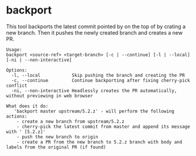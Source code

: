 # backport

This tool backports the latest commit pointed by <source-ref> on the top of <target-branch> by crating a new branch.
Then it pushes the newly created branch and creates a new PR.

```
Usage: 
backport <source-ref> <target-branch> [-c | --continue] [-l | --local] [-ni | --non-interactive]

Options:
  -l, --local            Skip pushing the branch and creating the PR
  -c, --continue         Continue backporting after fixing cherry-pick conflict
  -ni, --non-interactive Headlessly creates the PR automatically, without previewing in web browser

What does it do:
   'backport master upstream/5.2.z' - will perform the following actions:
    - create a new branch from upstream/5.2.z
    - cherry-pick the latest commit from master and append its message with ' [5.2.z]'
    - push the new branch to origin
    - create a PR from the new branch to 5.2.z branch with body and labels from the original PR (if found)
```
